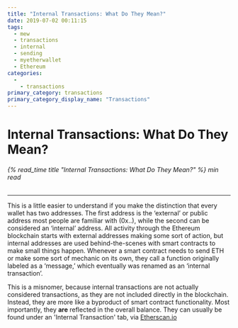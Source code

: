 ```yaml
---
title: "Internal Transactions: What Do They Mean?"
date: 2019-07-02 00:11:15
tags:
  - mew
  - transactions
  - internal
  - sending
  - myetherwallet
  - Ethereum
categories:
  - 
    - transactions
primary_category: transactions
primary_category_display_name: "Transactions"
---
```


# **Internal Transactions: What Do They Mean?**

###### {% read_time title "Internal Transactions: What Do They Mean?" %} min read

* * *

This is a little easier to understand if you make the distinction that every wallet has two addresses. The first address is the ‘external’ or public address most people are familiar with (0x..), while the second can be considered an ‘internal’ address. All activity through the Ethereum blockchain starts with external addresses making some sort of action, but internal addresses are used behind-the-scenes with smart contracts to make small things happen. Whenever a smart contract needs to send ETH or make some sort of mechanic on its own, they call a function originally labeled as a ‘message,’ which eventually was renamed as an ‘internal transaction’.

This is a misnomer, because internal transactions are not actually considered transactions, as they are not included directly in the blockchain. Instead, they are more like a byproduct of smart contract functionality. Most importantly, they **are** reflected in the overall balance. They can usually be found under an 'Internal Transaction' tab, via [Etherscan.io](https://www.etherscan.io)
